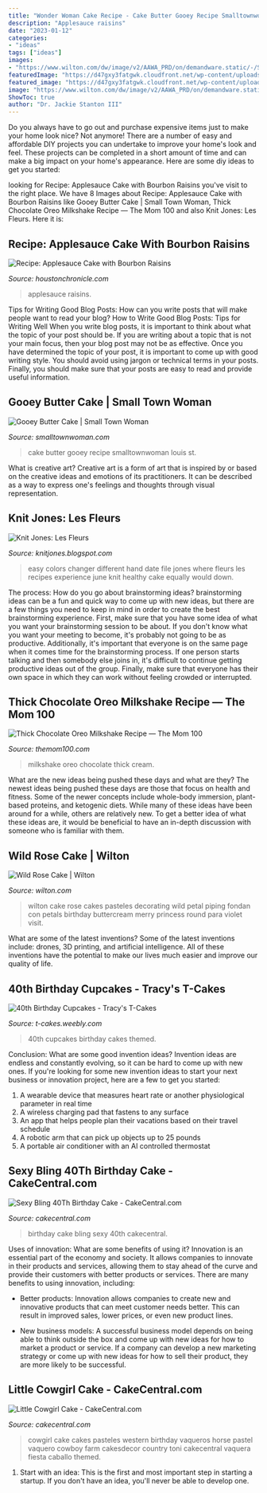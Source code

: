 ```yaml
---
title: "Wonder Woman Cake Recipe - Cake Butter Gooey Recipe Smalltownwoman Louis St"
description: "Applesauce raisins"
date: "2023-01-12"
categories:
- "ideas"
tags: ["ideas"]
images:
- "https://www.wilton.com/dw/image/v2/AAWA_PRD/on/demandware.static/-/Sites-wilton-project-master/default/dw1343f906/images/project/WLPROJ-8044/PiFlCa10958.jpg?sw=1000&amp;sh=1000&amp;sm=fit"
featuredImage: "https://d47gxy3fatgwk.cloudfront.net/wp-content/uploads/2018/08/2018.07.05_Katie-264-1100x1650.jpg"
featured_image: "https://d47gxy3fatgwk.cloudfront.net/wp-content/uploads/2018/08/2018.07.05_Katie-264-1100x1650.jpg"
image: "https://www.wilton.com/dw/image/v2/AAWA_PRD/on/demandware.static/-/Sites-wilton-project-master/default/dw1343f906/images/project/WLPROJ-8044/PiFlCa10958.jpg?sw=1000&amp;sh=1000&amp;sm=fit"
ShowToc: true
author: "Dr. Jackie Stanton III"
---
```



Do you always have to go out and purchase expensive items just to make your home look nice? Not anymore! There are a number of easy and affordable DIY projects you can undertake to improve your home's look and feel. These projects can be completed in a short amount of time and can make a big impact on your home's appearance. Here are some diy ideas to get you started: 

	

		
looking for Recipe: Applesauce Cake with Bourbon Raisins you've visit to the right place. We have 8 Images about Recipe: Applesauce Cake with Bourbon Raisins like Gooey Butter Cake | Small Town Woman, Thick Chocolate Oreo Milkshake Recipe — The Mom 100 and also Knit Jones: Les Fleurs. Here it is:
		
    
## Recipe: Applesauce Cake With Bourbon Raisins

<img loading=lazy src="https://s.hdnux.com/photos/01/14/43/07/20066753/7/rawImage.jpg" onerror="this.onerror=null;this.src='https://tse1.mm.bing.net/th?id=OIP.L7PezwjEnYl12p2qS5VUxQHaLH&amp;pid=15.1';" alt="Recipe: Applesauce Cake with Bourbon Raisins">

_Source: houstonchronicle.com_

>applesauce raisins. 

	

Tips for Writing Good Blog Posts: How can you write posts that will make people want to read your blog?
How to Write Good Blog Posts: Tips for Writing Well
When you write blog posts, it is important to think about what the topic of your post should be.  If you are writing about a topic that is not your main focus, then your blog post may not be as effective.  Once you have determined the topic of your post, it is important to come up with good writing style.  You should avoid using jargon or technical terms in your posts.  Finally, you should make sure that your posts are easy to read and provide useful information.

    
## Gooey Butter Cake | Small Town Woman

<img loading=lazy src="https://www.smalltownwoman.com/wp-content/uploads/2014/06/DSC_01873-e1403621691400.jpg" onerror="this.onerror=null;this.src='https://tse4.mm.bing.net/th?id=OIP.rwxE4ax9VEjVnDfGVb4-FgHaLG&amp;pid=15.1';" alt="Gooey Butter Cake | Small Town Woman">

_Source: smalltownwoman.com_

>cake butter gooey recipe smalltownwoman louis st. 

	

What is creative art?
Creative art is a form of art that is inspired by or based on the creative ideas and emotions of its practitioners. It can be described as a way to express one's feelings and thoughts through visual representation.

    
## Knit Jones: Les Fleurs

<img loading=lazy src="http://4.bp.blogspot.com/_X5gvFBIH7fo/TBLAhIE3V0I/AAAAAAAACzM/A7mDK2CarbQ/s320/IMG_2594.JPG" onerror="this.onerror=null;this.src='https://tse4.mm.bing.net/th?id=OIP.q012GeOqm8BYCDlG9mzc3AAAAA&amp;pid=15.1';" alt="Knit Jones: Les Fleurs">

_Source: knitjones.blogspot.com_

>easy colors changer different hand date file jones where fleurs les recipes experience june knit healthy cake equally would down. 

	

The process: How do you go about brainstorming ideas?
brainstorming ideas can be a fun and quick way to come up with new ideas, but there are a few things you need to keep in mind in order to create the best brainstorming experience. First, make sure that you have some idea of what you want your brainstorming session to be about. If you don't know what you want your meeting to become, it's probably not going to be as productive. Additionally, it's important that everyone is on the same page when it comes time for the brainstorming process. If one person starts talking and then somebody else joins in, it's difficult to continue getting productive ideas out of the group. Finally, make sure that everyone has their own space in which they can work without feeling crowded or interrupted.

    
## Thick Chocolate Oreo Milkshake Recipe — The Mom 100

<img loading=lazy src="https://d47gxy3fatgwk.cloudfront.net/wp-content/uploads/2018/08/2018.07.05_Katie-264-1100x1650.jpg" onerror="this.onerror=null;this.src='https://tse3.mm.bing.net/th?id=OIP.mpIPjagvO5kFbTpDnrDY1QHaLH&amp;pid=15.1';" alt="Thick Chocolate Oreo Milkshake Recipe — The Mom 100">

_Source: themom100.com_

>milkshake oreo chocolate thick cream. 

	

What are the new ideas being pushed these days and what are they?
The newest ideas being pushed these days are those that focus on health and fitness. Some of the newer concepts include whole-body immersion, plant-based proteins, and ketogenic diets. While many of these ideas have been around for a while, others are relatively new. To get a better idea of what these ideas are, it would be beneficial to have an in-depth discussion with someone who is familiar with them.

    
## Wild Rose Cake | Wilton

<img loading=lazy src="https://www.wilton.com/dw/image/v2/AAWA_PRD/on/demandware.static/-/Sites-wilton-project-master/default/dw1343f906/images/project/WLPROJ-8044/PiFlCa10958.jpg?sw=1000&amp;sh=1000&amp;sm=fit" onerror="this.onerror=null;this.src='https://tse2.mm.bing.net/th?id=OIP.fvqvHvzIXr34cdFohQiNaQHaHa&amp;pid=15.1';" alt="Wild Rose Cake | Wilton">

_Source: wilton.com_

>wilton cake rose cakes pasteles decorating wild petal piping fondan con petals birthday buttercream merry princess round para violet visit. 

	

What are some of the latest inventions?
Some of the latest inventions include: drones, 3D printing, and artificial intelligence. All of these inventions have the potential to make our lives much easier and improve our quality of life.

    
## 40th Birthday Cupcakes - Tracy&#039;s T-Cakes

<img loading=lazy src="http://t-cakes.weebly.com/uploads/3/1/2/5/3125870/2835368_orig.jpg" onerror="this.onerror=null;this.src='https://tse2.mm.bing.net/th?id=OIP.Vhe14-yFq_NqQOthxve0AAHaJ4&amp;pid=15.1';" alt="40th Birthday Cupcakes - Tracy&#039;s T-Cakes">

_Source: t-cakes.weebly.com_

>40th cupcakes birthday cakes themed. 

	

Conclusion: What are some good invention ideas?
Invention ideas are endless and constantly evolving, so it can be hard to come up with new ones. If you're looking for some new invention ideas to start your next business or innovation project, here are a few to get you started: 
1. A wearable device that measures heart rate or another physiological parameter in real time 
2. A wireless charging pad that fastens to any surface 
3. An app that helps people plan their vacations based on their travel schedule 
4. A robotic arm that can pick up objects up to 25 pounds 
5. A portable air conditioner with an AI controlled thermostat 

    
## Sexy Bling 40Th Birthday Cake - CakeCentral.com

<img loading=lazy src="https://cdn001.cakecentral.com/gallery/2015/04/900_JnDLxC9Y28-sexy-bling-40th-birthday-cake.jpg" onerror="this.onerror=null;this.src='https://tse2.mm.bing.net/th?id=OIP.eSu1YHPn47qKPfCmdK80RwHaOB&amp;pid=15.1';" alt="Sexy Bling 40Th Birthday Cake - CakeCentral.com">

_Source: cakecentral.com_

>birthday cake bling sexy 40th cakecentral. 

	

Uses of innovation: What are some benefits of using it?
Innovation is an essential part of the economy and society. It allows companies to innovate in their products and services, allowing them to stay ahead of the curve and provide their customers with better products or services. There are many benefits to using innovation, including: 
- Better products: Innovation allows companies to create new and innovative products that can meet customer needs better. This can result in improved sales, lower prices, or even new product lines.

- New business models: A successful business model depends on being able to think outside the box and come up with new ideas for how to market a product or service. If a company can develop a new marketing strategy or come up with new ideas for how to sell their product, they are more likely to be successful.

    
## Little Cowgirl Cake - CakeCentral.com

<img loading=lazy src="https://cdn001.cakecentral.com/gallery/2015/03/900_801812Bh0e_little-cowgirl-cake.jpg" onerror="this.onerror=null;this.src='https://tse2.mm.bing.net/th?id=OIP.MkUvFqWMFWhfHJBC4zWRVgHaJ4&amp;pid=15.1';" alt="Little Cowgirl Cake - CakeCentral.com">

_Source: cakecentral.com_

>cowgirl cake cakes pasteles western birthday vaqueros horse pastel vaquero cowboy farm cakesdecor country toni cakecentral vaquera fiesta caballo themed. 

	

1. Start with an idea: This is the first and most important step in starting a startup. If you don't have an idea, you'll never be able to develop one. 


